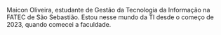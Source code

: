 Maicon Oliveira, estudante de Gestão da Tecnologia da Informação na FATEC de São Sebastião. Estou nesse mundo da TI desde o começo de 2023, quando comecei a faculdade.